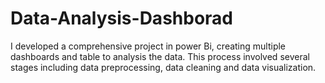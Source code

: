 # Data-Analysis-Dashborad
I developed a comprehensive project in power Bi, creating multiple dashboards and  table to analysis the data. This process involved  several stages including data preprocessing, data cleaning and data visualization. 
